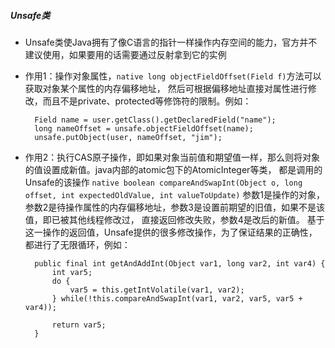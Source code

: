 ##### Unsafe类
- Unsafe类使Java拥有了像C语言的指针一样操作内存空间的能力，官方并不建议使用，如果要用的话需要通过反射拿到它的实例
- 作用1：操作对象属性，`native long objectFieldOffset(Field f)`方法可以获取对象某个属性的内存偏移地址，
    然后可根据偏移地址直接对属性进行修改，而且不是private、protected等修饰符的限制。例如：
        
        Field name = user.getClass().getDeclaredField("name");
        long nameOffset = unsafe.objectFieldOffset(name);
        unsafe.putObject(user, nameOffset, "jim");
        
- 作用2：执行CAS原子操作，即如果对象当前值和期望值一样，那么则将对象的值设置成新值。java内部的atomic包下的AtomicInteger等类，
    都是调用的Unsafe的该操作
    `native boolean compareAndSwapInt(Object o, long offset, int expectedOldValue, int valueToUpdate)`
    参数1是操作的对象，参数2是待操作属性的内存偏移地址，参数3是设置前期望的旧值，如果不是该值，即已被其他线程修改过，
    直接返回修改失败，参数4是改后的新值。
    基于这一操作的返回值，Unsafe提供的很多修改操作，为了保证结果的正确性，都进行了无限循环，例如：
    
        public final int getAndAddInt(Object var1, long var2, int var4) {
            int var5;
            do {
                var5 = this.getIntVolatile(var1, var2);
            } while(!this.compareAndSwapInt(var1, var2, var5, var5 + var4));
        
            return var5;
        }

